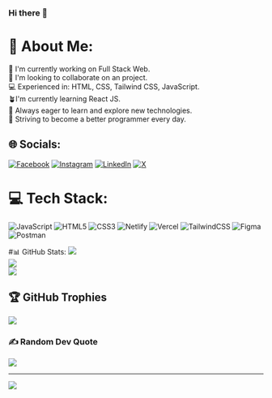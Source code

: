 ### Hi there 👋

# 💫 About Me:
🔭 I'm currently working on Full Stack Web.<br>👯 I'm looking to collaborate on an project.<br>💻 Experienced in: HTML, CSS, Tailwind CSS, JavaScript.<br>🪴I'm currently learning React JS.<br>🌱 Always eager to learn and explore new technologies.<br>🚀 Striving to become a better programmer every day.


## 🌐 Socials:
[![Facebook](https://img.shields.io/badge/Facebook-%231877F2.svg?logo=Facebook&logoColor=white)](https://facebook.com/milantmg123) [![Instagram](https://img.shields.io/badge/Instagram-%23E4405F.svg?logo=Instagram&logoColor=white)](https://instagram.com/milantg14) [![LinkedIn](https://img.shields.io/badge/LinkedIn-%230077B5.svg?logo=linkedin&logoColor=white)](https://linkedin.com/in/mi1an-tamang) [![X](https://img.shields.io/badge/X-black.svg?logo=X&logoColor=white)](https://x.com/Milantg14) 

# 💻 Tech Stack:
![JavaScript](https://img.shields.io/badge/javascript-%23323330.svg?style=for-the-badge&logo=javascript&logoColor=%23F7DF1E) ![HTML5](https://img.shields.io/badge/html5-%23E34F26.svg?style=for-the-badge&logo=html5&logoColor=white) ![CSS3](https://img.shields.io/badge/css3-%231572B6.svg?style=for-the-badge&logo=css3&logoColor=white) ![Netlify](https://img.shields.io/badge/netlify-%23000000.svg?style=for-the-badge&logo=netlify&logoColor=#00C7B7) ![Vercel](https://img.shields.io/badge/vercel-%23000000.svg?style=for-the-badge&logo=vercel&logoColor=white) ![TailwindCSS](https://img.shields.io/badge/tailwindcss-%2338B2AC.svg?style=for-the-badge&logo=tailwind-css&logoColor=white) ![Figma](https://img.shields.io/badge/figma-%23F24E1E.svg?style=for-the-badge&logo=figma&logoColor=white) ![Postman](https://img.shields.io/badge/Postman-FF6C37?style=for-the-badge&logo=postman&logoColor=white) 

#📊 GitHub Stats:
![](https://github-readme-stats.vercel.app/api?username=Milan13-cmd&theme=blue-green&hide_border=false&include_all_commits=false&count_private=false)<br/>
![](https://github-readme-streak-stats.herokuapp.com/?user=Milan13-cmd&theme=blue-green&hide_border=false)<br/>
![](https://github-readme-stats.vercel.app/api/top-langs/?username=Milan13-cmd&theme=blue-green&hide_border=false&include_all_commits=false&count_private=false&layout=compact)

## 🏆 GitHub Trophies
![](https://github-profile-trophy.vercel.app/?username=Milan13-cmd&theme=radical&no-frame=false&no-bg=true&margin-w=4)

### ✍️ Random Dev Quote
![](https://quotes-github-readme.vercel.app/api?type=horizontal&theme=radical)

---
[![](https://visitcount.itsvg.in/api?id=Milan13-cmd&icon=0&color=3)](https://visitcount.itsvg.in)

<!-- Proudly created with GPRM ( https://gprm.itsvg.in ) -->
